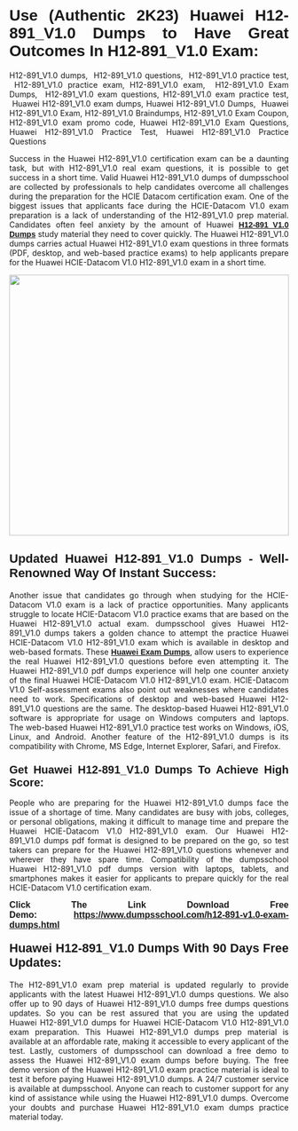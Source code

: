 
<h1 style="text-align: justify;"><strong><span style="font-family:Verdana,Geneva,sans-serif;">Use (Authentic 2K23) Huawei H12-891_V1.0 Dumps to Have Great Outcomes In H12-891_V1.0 Exam:</span></strong></h1>

<p style="text-align: justify;">H12-891_V1.0 dumps,  H12-891_V1.0 questions,  H12-891_V1.0 practice test,  H12-891_V1.0 practice exam, H12-891_V1.0 exam,  H12-891_V1.0 Exam Dumps,  H12-891_V1.0 exam questions, H12-891_V1.0 exam practice test,  Huawei H12-891_V1.0 exam dumps, Huawei H12-891_V1.0 Dumps,  Huawei H12-891_V1.0 Exam, H12-891_V1.0 Braindumps, H12-891_V1.0 Exam Coupon, H12-891_V1.0 exam promo code, Huawei H12-891_V1.0 Exam Questions, Huawei H12-891_V1.0 Practice Test, Huawei H12-891_V1.0 Practice Questions</p>

<p style="text-align: justify;">Success in the Huawei H12-891_V1.0 certification exam can be a daunting task, but with H12-891_V1.0 real exam questions, it is possible to get success in a short time. Valid Huawei H12-891_V1.0 dumps of dumpsschool are collected by professionals to help candidates overcome all challenges during the preparation for the HCIE Datacom certification exam. One of the biggest issues that applicants face during the HCIE-Datacom V1.0 exam preparation is a lack of understanding of the H12-891_V1.0 prep material. Candidates often feel anxiety by the amount of Huawei <a href="https://www.dumpsschool.com/h12-891-v1.0-exam-dumps.html"><span style="font-family:Verdana,Geneva,sans-serif;"><strong>H12-891_V1.0 Dumps</strong></span></a> study material they need to cover quickly. The Huawei H12-891_V1.0 dumps carries actual Huawei H12-891_V1.0 exam questions in three formats (PDF, desktop, and web-based practice exams) to help applicants prepare for the Huawei HCIE-Datacom V1.0 H12-891_V1.0 exam in a short time.</p>

<p style="text-align: justify;"><a href="https://www.dumpsschool.com/h12-891-v1.0-exam-dumps.html"><img alt="" src="https://lh3.googleusercontent.com/pw/AL9nZEXTnx-h3VAwmQ42NpyJBmUK-fANKF8vsH2hymHVf8ycIwJ47iI4Qn_pkCv8nx_DV5UvAc8WAssduHJKtvkHIPf8d8IQFAZC6offZ_lfhXQ5UUBSi1Ff8m31hLznjs03QyiSesC6U3Rcr4jLl4JRY5US=w904-h513-no" style="width: 100%; height: 470px;" /></a></p>

<h2 style="text-align: justify;"><strong><span style="font-size:22px;"><span style="font-family:Verdana,Geneva,sans-serif;">Updated Huawei H12-891_V1.0 Dumps - Well-Renowned Way Of Instant Success:</span></span></strong></h2>

<p style="text-align: justify;">Another issue that candidates go through when studying for the HCIE-Datacom V1.0 exam is a lack of practice opportunities. Many applicants struggle to locate HCIE-Datacom V1.0 practice exams that are based on the Huawei H12-891_V1.0 actual exam. dumpsschool gives Huawei H12-891_V1.0 dumps takers a golden chance to attempt the practice Huawei HCIE-Datacom V1.0 H12-891_V1.0 exam which is available in desktop and web-based formats. These <a href="https://www.dumpsschool.com/huawei-braindumps.html"><span style="font-family:Verdana,Geneva,sans-serif;"><strong>Huawei Exam Dumps</strong></span></a>, allow users to experience the real Huawei H12-891_V1.0 questions before even attempting it. The Huawei H12-891_V1.0 pdf dumps experience will help one counter anxiety of the final Huawei HCIE-Datacom V1.0 H12-891_V1.0 exam. HCIE-Datacom V1.0 Self-assessment exams also point out weaknesses where candidates need to work. Specifications of desktop and web-based Huawei H12-891_V1.0 questions are the same. The desktop-based Huawei H12-891_V1.0 software is appropriate for usage on Windows computers and laptops. The web-based Huawei H12-891_V1.0 practice test works on Windows, iOS, Linux, and Android. Another feature of the H12-891_V1.0 dumps is its compatibility with Chrome, MS Edge, Internet Explorer, Safari, and Firefox.</p>

<h3 style="text-align: justify;"><strong><span style="font-size:20px;"><span style="font-family:Verdana,Geneva,sans-serif;">Get Huawei H12-891_V1.0 Dumps To Achieve High Score:</span></span></strong></h3>

<p style="text-align: justify;">People who are preparing for the Huawei H12-891_V1.0 dumps face the issue of a shortage of time. Many candidates are busy with jobs, colleges, or personal obligations, making it difficult to manage time and prepare the Huawei HCIE-Datacom V1.0 H12-891_V1.0 exam. Our Huawei H12-891_V1.0 dumps pdf format is designed to be prepared on the go, so test takers can prepare for the Huawei H12-891_V1.0 questions whenever and wherever they have spare time. Compatibility of the dumpsschool Huawei H12-891_V1.0 pdf dumps version with laptops, tablets, and smartphones makes it easier for applicants to prepare quickly for the real HCIE-Datacom V1.0 certification exam.</p>

<p style="text-align: justify;"><strong><span style="font-size:16px;"><span style="font-family:Verdana,Geneva,sans-serif;">Click The Link Download Free Demo:</span></span></strong> <strong><span style="font-size:16px;"><span style="font-family:Verdana,Geneva,sans-serif;"><a href="https://www.dumpsschool.com/h12-891-v1.0-exam-dumps.html">https://www.dumpsschool.com/h12-891-v1.0-exam-dumps.html</a></span></span></strong></p>

<h4 style="text-align: justify;"><strong><span style="font-size:22px;"><span style="font-family:Verdana,Geneva,sans-serif;">Huawei H12-891_V1.0 Dumps With 90 Days Free Updates:</span></span></strong></h4>

<p style="text-align: justify;">The H12-891_V1.0 exam prep material is updated regularly to provide applicants with the latest Huawei H12-891_V1.0 dumps questions. We also offer up to 90 days of Huawei H12-891_V1.0 dumps free dumps questions updates. So you can be rest assured that you are using the updated Huawei H12-891_V1.0 dumps for Huawei HCIE-Datacom V1.0 H12-891_V1.0 exam preparation. This Huawei H12-891_V1.0 dumps prep material is available at an affordable rate, making it accessible to every applicant of the test. Lastly, customers of dumpsschool can download a free demo to assess the Huawei H12-891_V1.0 exam dumps before buying. The free demo version of the Huawei H12-891_V1.0 exam practice material is ideal to test it before paying Huawei H12-891_V1.0 dumps. A 24/7 customer service is available at dumpsschool. Anyone can reach to customer support for any kind of assistance while using the Huawei H12-891_V1.0 dumps. Overcome your doubts and purchase Huawei H12-891_V1.0 exam dumps practice material today.</p>
